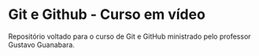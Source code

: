 # Git e Github - Curso em vídeo

Repositório voltado para o curso de Git e GitHub ministrado pelo professor Gustavo Guanabara.